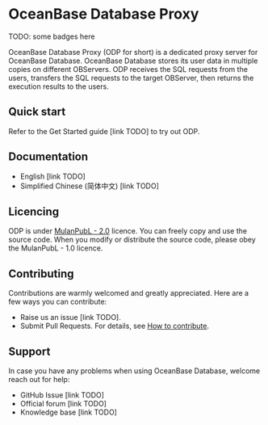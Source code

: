 # OceanBase Database Proxy

TODO: some badges here

OceanBase Database Proxy (ODP for short) is a dedicated proxy server for OceanBase Database. OceanBase Database stores its user data in multiple copies on different OBServers. ODP receives the SQL requests from the users, transfers the SQL requests to the target OBServer, then returns the execution results to the users.

## Quick start

Refer to the Get Started guide [link TODO] to try out ODP.

## Documentation

- English [link TODO]
- Simplified Chinese (简体中文) [link TODO]

## Licencing

ODP is under [MulanPubL - 2.0](https://license.coscl.org.cn/MulanPubL-2.0/index.html) licence. You can freely copy and use the source code. When you modify or distribute the source code, please obey the MulanPubL - 1.0 licence.

## Contributing

Contributions are warmly welcomed and greatly appreciated. Here are a few ways you can contribute:

- Raise us an issue [link TODO].
- Submit Pull Requests. For details, see [How to contribute](CONTRIBUTING.md).

## Support

In case you have any problems when using OceanBase Database, welcome reach out for help:

- GitHub Issue [link TODO]
- Official forum [link TODO]
- Knowledge base [link TODO]
